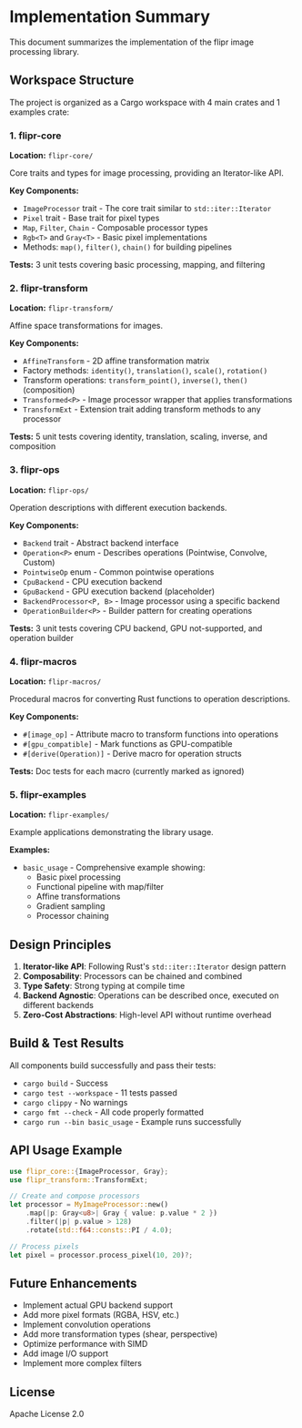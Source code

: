 # Implementation Summary

This document summarizes the implementation of the flipr image processing library.

## Workspace Structure

The project is organized as a Cargo workspace with 4 main crates and 1 examples crate:

### 1. flipr-core
**Location:** `flipr-core/`

Core traits and types for image processing, providing an Iterator-like API.

**Key Components:**
- `ImageProcessor` trait - The core trait similar to `std::iter::Iterator`
- `Pixel` trait - Base trait for pixel types
- `Map`, `Filter`, `Chain` - Composable processor types
- `Rgb<T>` and `Gray<T>` - Basic pixel implementations
- Methods: `map()`, `filter()`, `chain()` for building pipelines

**Tests:** 3 unit tests covering basic processing, mapping, and filtering

### 2. flipr-transform
**Location:** `flipr-transform/`

Affine space transformations for images.

**Key Components:**
- `AffineTransform` - 2D affine transformation matrix
- Factory methods: `identity()`, `translation()`, `scale()`, `rotation()`
- Transform operations: `transform_point()`, `inverse()`, `then()` (composition)
- `Transformed<P>` - Image processor wrapper that applies transformations
- `TransformExt` - Extension trait adding transform methods to any processor

**Tests:** 5 unit tests covering identity, translation, scaling, inverse, and composition

### 3. flipr-ops
**Location:** `flipr-ops/`

Operation descriptions with different execution backends.

**Key Components:**
- `Backend` trait - Abstract backend interface
- `Operation<P>` enum - Describes operations (Pointwise, Convolve, Custom)
- `PointwiseOp` enum - Common pointwise operations
- `CpuBackend` - CPU execution backend
- `GpuBackend` - GPU execution backend (placeholder)
- `BackendProcessor<P, B>` - Image processor using a specific backend
- `OperationBuilder<P>` - Builder pattern for creating operations

**Tests:** 3 unit tests covering CPU backend, GPU not-supported, and operation builder

### 4. flipr-macros
**Location:** `flipr-macros/`

Procedural macros for converting Rust functions to operation descriptions.

**Key Components:**
- `#[image_op]` - Attribute macro to transform functions into operations
- `#[gpu_compatible]` - Mark functions as GPU-compatible
- `#[derive(Operation)]` - Derive macro for operation structs

**Tests:** Doc tests for each macro (currently marked as ignored)

### 5. flipr-examples
**Location:** `flipr-examples/`

Example applications demonstrating the library usage.

**Examples:**
- `basic_usage` - Comprehensive example showing:
  - Basic pixel processing
  - Functional pipeline with map/filter
  - Affine transformations
  - Gradient sampling
  - Processor chaining

## Design Principles

1. **Iterator-like API**: Following Rust's `std::iter::Iterator` design pattern
2. **Composability**: Processors can be chained and combined
3. **Type Safety**: Strong typing at compile time
4. **Backend Agnostic**: Operations can be described once, executed on different backends
5. **Zero-Cost Abstractions**: High-level API without runtime overhead

## Build & Test Results

All components build successfully and pass their tests:
- `cargo build` - Success
- `cargo test --workspace` - 11 tests passed
- `cargo clippy` - No warnings
- `cargo fmt --check` - All code properly formatted
- `cargo run --bin basic_usage` - Example runs successfully

## API Usage Example

```rust
use flipr_core::{ImageProcessor, Gray};
use flipr_transform::TransformExt;

// Create and compose processors
let processor = MyImageProcessor::new()
    .map(|p: Gray<u8>| Gray { value: p.value * 2 })
    .filter(|p| p.value > 128)
    .rotate(std::f64::consts::PI / 4.0);

// Process pixels
let pixel = processor.process_pixel(10, 20)?;
```

## Future Enhancements

- Implement actual GPU backend support
- Add more pixel formats (RGBA, HSV, etc.)
- Implement convolution operations
- Add more transformation types (shear, perspective)
- Optimize performance with SIMD
- Add image I/O support
- Implement more complex filters

## License

Apache License 2.0
